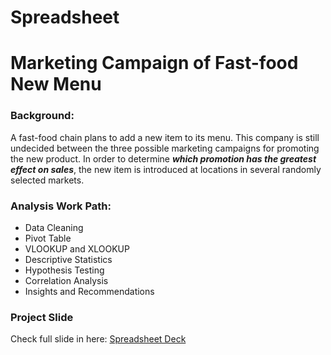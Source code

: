 # Spreadsheet
# Marketing Campaign of Fast-food New Menu

### Background:
A fast-food chain plans to add a new item to its menu. 
This company is still undecided between the three possible marketing campaigns for promoting the new product.
In order to determine *__*which promotion has the greatest effect on sales*__*, the new item is introduced at locations in several randomly selected markets.

### Analysis Work Path:
- Data Cleaning
- Pivot Table
- VLOOKUP and XLOOKUP
- Descriptive Statistics
- Hypothesis Testing
- Correlation Analysis
- Insights and Recommendations

### Project Slide
Check full slide in here: [Spreadsheet Deck](https://docs.google.com/presentation/d/1H8b06K-aJYMRynoPqb1PI3n7gTFNiizwhtAlMC392UE/edit?usp=share_link)
